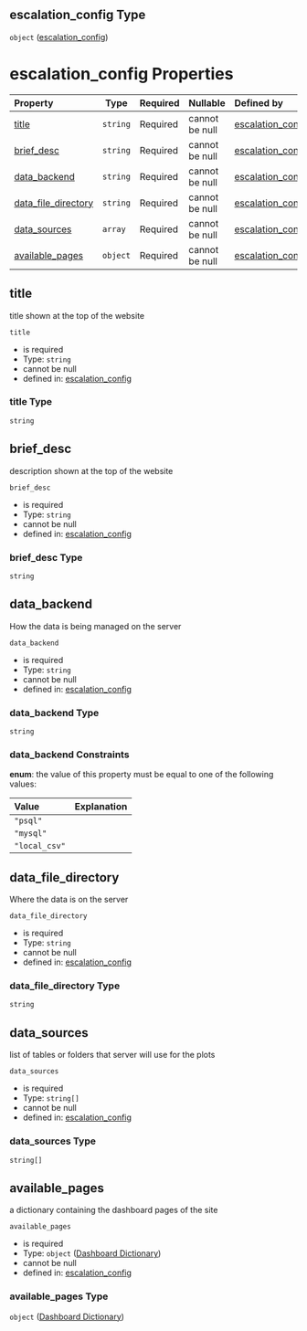 ## escalation_config Type

`object` ([escalation_config](escos.md))

# escalation_config Properties

| Property                                    | Type     | Required | Nullable       | Defined by                                                                                               |
| :------------------------------------------ | -------- | -------- | -------------- | :------------------------------------------------------------------------------------------------------- |
| [title](#title)                             | `string` | Required | cannot be null | [escalation_config](escos-properties-title.md "undefined#/properties/title")                             |
| [brief_desc](#brief_desc)                   | `string` | Required | cannot be null | [escalation_config](escos-properties-brief_desc.md "undefined#/properties/brief_desc")                   |
| [data_backend](#data_backend)               | `string` | Required | cannot be null | [escalation_config](escos-properties-data_backend.md "undefined#/properties/data_backend")               |
| [data_file_directory](#data_file_directory) | `string` | Required | cannot be null | [escalation_config](escos-properties-data_file_directory.md "undefined#/properties/data_file_directory") |
| [data_sources](#data_sources)               | `array`  | Required | cannot be null | [escalation_config](escos-properties-data_sources.md "undefined#/properties/data_sources")               |
| [available_pages](#available_pages)         | `object` | Required | cannot be null | [escalation_config](escos-properties-dashboard-dictionary.md "undefined#/properties/available_pages")    |

## title

title shown at the top of the website


`title`

-   is required
-   Type: `string`
-   cannot be null
-   defined in: [escalation_config](escos-properties-title.md "undefined#/properties/title")

### title Type

`string`

## brief_desc

description shown at the top of the website


`brief_desc`

-   is required
-   Type: `string`
-   cannot be null
-   defined in: [escalation_config](escos-properties-brief_desc.md "undefined#/properties/brief_desc")

### brief_desc Type

`string`

## data_backend

How the data is being managed on the server


`data_backend`

-   is required
-   Type: `string`
-   cannot be null
-   defined in: [escalation_config](escos-properties-data_backend.md "undefined#/properties/data_backend")

### data_backend Type

`string`

### data_backend Constraints

**enum**: the value of this property must be equal to one of the following values:

| Value         | Explanation |
| :------------ | ----------- |
| `"psql"`      |             |
| `"mysql"`     |             |
| `"local_csv"` |             |

## data_file_directory

Where the data is on the server


`data_file_directory`

-   is required
-   Type: `string`
-   cannot be null
-   defined in: [escalation_config](escos-properties-data_file_directory.md "undefined#/properties/data_file_directory")

### data_file_directory Type

`string`

## data_sources

list of tables or folders that server will use for the plots


`data_sources`

-   is required
-   Type: `string[]`
-   cannot be null
-   defined in: [escalation_config](escos-properties-data_sources.md "undefined#/properties/data_sources")

### data_sources Type

`string[]`

## available_pages

a dictionary containing the dashboard pages of the site


`available_pages`

-   is required
-   Type: `object` ([Dashboard Dictionary](escos-properties-dashboard-dictionary.md))
-   cannot be null
-   defined in: [escalation_config](escos-properties-dashboard-dictionary.md "undefined#/properties/available_pages")

### available_pages Type

`object` ([Dashboard Dictionary](escos-properties-dashboard-dictionary.md))

